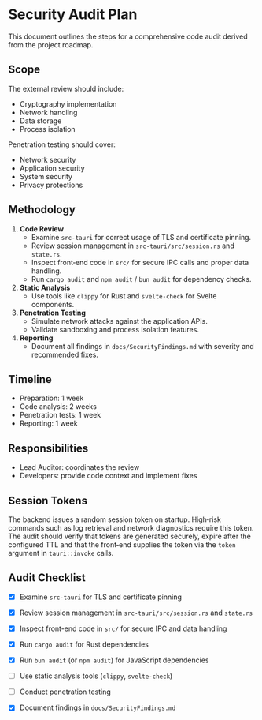# Security Audit Plan

This document outlines the steps for a comprehensive code audit derived from the project roadmap.

## Scope
The external review should include:
- Cryptography implementation
- Network handling
- Data storage
- Process isolation

Penetration testing should cover:
- Network security
- Application security
- System security
- Privacy protections

## Methodology
1. **Code Review**
   - Examine `src-tauri` for correct usage of TLS and certificate pinning.
   - Review session management in `src-tauri/src/session.rs` and `state.rs`.
   - Inspect front‑end code in `src/` for secure IPC calls and proper data handling.
   - Run `cargo audit` and `npm audit` / `bun audit` for dependency checks.
2. **Static Analysis**
   - Use tools like `clippy` for Rust and `svelte-check` for Svelte components.
3. **Penetration Testing**
   - Simulate network attacks against the application APIs.
   - Validate sandboxing and process isolation features.
4. **Reporting**
   - Document all findings in `docs/SecurityFindings.md` with severity and recommended fixes.

## Timeline
- Preparation: 1 week
- Code analysis: 2 weeks
- Penetration tests: 1 week
- Reporting: 1 week

## Responsibilities
- Lead Auditor: coordinates the review
- Developers: provide code context and implement fixes

## Session Tokens

The backend issues a random session token on startup. High‑risk commands such as
log retrieval and network diagnostics require this token. The audit should
verify that tokens are generated securely, expire after the configured TTL and
that the front‑end supplies the token via the `token` argument in `tauri::invoke`
calls.

## Audit Checklist

- [x] Examine `src-tauri` for TLS and certificate pinning
- [x] Review session management in `src-tauri/src/session.rs` and `state.rs`
- [x] Inspect front-end code in `src/` for secure IPC and data handling
- [x] Run `cargo audit` for Rust dependencies
- [x] Run `bun audit` (or `npm audit`) for JavaScript dependencies
- [ ] Use static analysis tools (`clippy`, `svelte-check`)
- [ ] Conduct penetration testing
- [x] Document findings in `docs/SecurityFindings.md`

